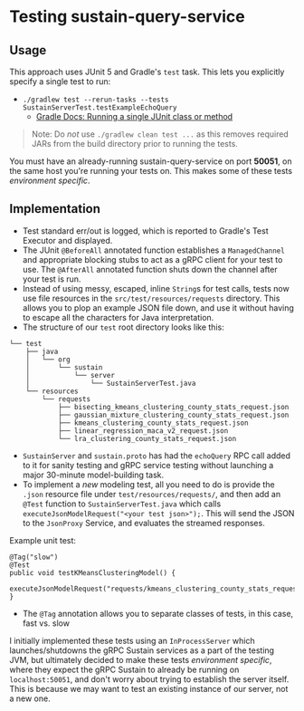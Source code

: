 # Testing sustain-query-service

## Usage

This approach uses JUnit 5 and Gradle's `test` task. This lets you explicitly specify a single test to run:
- `./gradlew test --rerun-tasks --tests SustainServerTest.testExampleEchoQuery`
   - [Gradle Docs: Running a single JUnit class or method](https://docs.gradle.org/current/userguide/java_testing.html#simple_name_pattern)
  
> Note: Do *not* use `./gradlew clean test ...` as this removes required JARs from the build directory prior to running the tests.

You must have an already-running sustain-query-service on port **50051**, on the same host you're running your tests on.
This makes some of these tests *environment specific*.

## Implementation

- Test standard err/out is logged, which is reported to Gradle's Test Executor and displayed.
- The JUnit  `@BeforeAll` annotated function establishes a `ManagedChannel` and appropriate blocking stubs to act as a 
  gRPC client for your test to use. The `@AfterAll` annotated function shuts down the channel after your test is run.
- Instead of using messy, escaped, inline `String`s for test calls, tests now use file resources in the 
  `src/test/resources/requests` directory. This allows you to plop an example JSON file down, and use it without having
  to escape all the characters for Java interpretation.
- The structure of our `test` root directory looks like this:

```
└── test
    ├── java
    │   └── org
    │       └── sustain
    │           └── server
    │               └── SustainServerTest.java
    └── resources
        └── requests
            ├── bisecting_kmeans_clustering_county_stats_request.json
            ├── gaussian_mixture_clustering_county_stats_request.json
            ├── kmeans_clustering_county_stats_request.json
            ├── linear_regression_maca_v2_request.json
            └── lra_clustering_county_stats_request.json
```

- `SustainServer` and `sustain.proto` has had the `echoQuery` RPC call added to it for sanity testing and gRPC service 
  testing without launching a major 30-minute model-building task.
- To implement a _new_ modeling test, all you need to do is provide the `.json` resource file under 
  `test/resources/requests/`, and then add an `@Test` function to `SustainServerTest.java` which calls 
  `executeJsonModelRequest("<your test json>");`. This will send the JSON to the `JsonProxy` Service, and evaluates the 
  streamed responses.
  
Example unit test:
```
@Tag("slow")
@Test
public void testKMeansClusteringModel() {
    executeJsonModelRequest("requests/kmeans_clustering_county_stats_request.json");
}
```

- The `@Tag` annotation allows you to separate classes of tests, in this case, fast vs. slow

I initially implemented these tests using an `InProcessServer` which launches/shutdowns the gRPC Sustain services as a 
part of the testing JVM, but ultimately decided to make these tests _environment specific_, where they expect the gRPC 
Sustain to already be running on `localhost:50051`, and don't worry about trying to establish the server itself. This is
because we may want to test an existing instance of our server, not a new one.